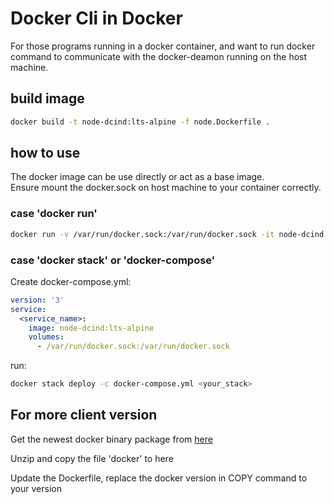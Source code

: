 # Docker Cli in Docker

For those programs running in a docker container, and want to run docker command to communicate with the docker-deamon running on the host machine.

## build image

```bash
docker build -t node-dcind:lts-alpine -f node.Dockerfile .
```

## how to use

The docker image can be use directly or act as a base image.  
Ensure mount the docker.sock on host machine to your container correctly.  

### case 'docker run'

```bash
docker run -v /var/run/docker.sock:/var/run/docker.sock -it node-dcind:lts-alpine sh
```

### case 'docker stack' or 'docker-compose'

Create docker-compose.yml:

```yml
version: '3'
service:
  <service_name>:
    image: node-dcind:lts-alpine
    volumes:
      - /var/run/docker.sock:/var/run/docker.sock
```

run:

```bash
docker stack deploy -c docker-compose.yml <your_stack>
```

## For more client version

Get the newest docker binary package from [here](https://download.docker.com/linux/static/stable/)  

Unzip and copy the file 'docker' to here  

Update the Dockerfile, replace the docker version in COPY command to your version
